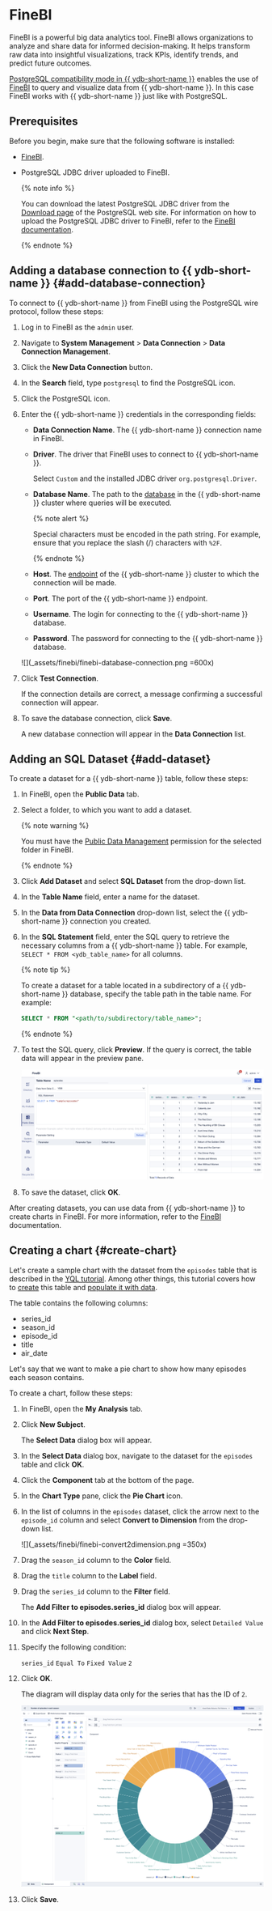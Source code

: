 # FineBI

FineBI is a powerful big data analytics tool. FineBI allows organizations to analyze and share data for informed decision-making. It helps transform raw data into insightful visualizations, track KPIs, identify trends, and predict future outcomes.

[PostgreSQL compatibility mode in {{ ydb-short-name }}](../../postgresql/intro.md) enables the use of [FineBI](https://intl.finebi.com/) to query and visualize data from {{ ydb-short-name }}. In this case FineBI works with {{ ydb-short-name }} just like with PostgreSQL.

## Prerequisites

Before you begin, make sure that the following software is installed:

* [FineBI](https://intl.finebi.com/).
* PostgreSQL JDBC driver uploaded to FineBI.

    {% note info %}

    You can download the latest PostgreSQL JDBC driver from the [Download page](https://jdbc.postgresql.org/download/) of the PostgreSQL web site. For information on how to upload the PostgreSQL JDBC driver to FineBI, refer to the [FineBI documentation](https://help.fanruan.com/finebi-en/doc-view-1540.html).

    {% endnote %}


## Adding a database connection to {{ ydb-short-name }} {#add-database-connection}

To connect to {{ ydb-short-name }} from FineBI using the PostgreSQL wire protocol, follow these steps:

1. Log in to FineBI as the `admin` user.

1. Navigate to **System Management** > **Data Connection** > **Data Connection Management**.

1. Click the **New Data Connection** button.

1. In the **Search** field, type `postgresql` to find the PostgreSQL icon.

1. Click the PostgreSQL icon.

1. Enter the {{ ydb-short-name }} credentials in the corresponding fields:

    * **Data Connection Name**. The {{ ydb-short-name }} connection name in FineBI.

    * **Driver**. The driver that FineBI uses to connect to {{ ydb-short-name }}.

        Select `Custom` and the installed JDBC driver `org.postgresql.Driver`.

    * **Database Name**. The path to the [database](../../concepts/glossary.md#database) in the {{ ydb-short-name }} cluster where queries will be executed.

        {% note alert %}

        Special characters must be encoded in the path string. For example, ensure that you replace the slash (/) characters with `%2F`.

        {% endnote %}

    * **Host**. The [endpoint](https://ydb.tech/docs/en/concepts/connect#endpoint) of the {{ ydb-short-name }} cluster to which the connection will be made.

    * **Port**. The port of the {{ ydb-short-name }} endpoint.

    * **Username**. The login for connecting to the {{ ydb-short-name }} database.

    * **Password**. The password for connecting to the {{ ydb-short-name }} database.

    ![](_assets/finebi/finebi-database-connection.png =600x)

1. Click **Test Connection**.

    If the connection details are correct, a message confirming a successful connection will appear.

1. To save the database connection, click **Save**.

    A new database connection will appear in the **Data Connection** list.

## Adding an SQL Dataset {#add-dataset}

To create a dataset for a {{ ydb-short-name }} table, follow these steps:

1. In FineBI, open the **Public Data** tab.

1. Select a folder, to which you want to add a dataset.

    {% note warning %}

    You must have the [Public Data Management](https://help.fanruan.com/finebi-en/doc-view-5734.html) permission for the selected folder in FineBI.

    {% endnote %}

1. Click **Add Dataset** and select **SQL Dataset** from the drop-down list.

1. In the **Table Name** field, enter a name for the dataset.

1. In the **Data from Data Connection** drop-down list, select the {{ ydb-short-name }} connection you created.

1. In the **SQL Statement** field, enter the SQL query to retrieve the necessary columns from a {{ ydb-short-name }} table. For example, `SELECT * FROM <ydb_table_name>` for all columns.

    {% note tip %}

    To create a dataset for a table located in a subdirectory of a {{ ydb-short-name }} database, specify the table path in the table name. For example:

    ```sql
    SELECT * FROM "<path/to/subdirectory/table_name>";
    ```

    {% endnote %}

1. To test the SQL query, click **Preview**. If the query is correct, the table data will appear in the preview pane.

    ![](_assets/finebi/finebi-sql-dataset.png)

1. To save the dataset, click **OK**.

After creating datasets, you can use data from {{ ydb-short-name }} to create charts in FineBI. For more information, refer to the [FineBI](https://help.fanruan.com/finebi-en/) documentation.

## Creating a chart {#create-chart}

Let's create a sample chart with the dataset from the `episodes` table that is described in the [YQL tutorial](../../dev/yql-tutorial/index.md). Among other things, this tutorial covers how to [create](../../dev/yql-tutorial/create_demo_tables.md) this table and [populate it with data](../../dev/yql-tutorial/fill_tables_with_data.md).

The table contains the following columns:
* series_id
* season_id
* episode_id
* title
* air_date

Let's say that we want to make a pie chart to show how many episodes each season contains.

To create a chart, follow these steps:

1. In FineBI, open the **My Analysis** tab.

1. Click **New Subject**.

    The **Select Data** dialog box will appear.

1. In the **Select Data** dialog box, navigate to the dataset for the `episodes` table and click **OK**.

1. Click the **Component** tab at the bottom of the page.

1. In the **Chart Type** pane, click the **Pie Chart** icon.

1. In the list of columns in the `episodes` dataset, click the arrow next to the `episode_id` column and select **Convert to Dimension** from the drop-down list.

    ![](_assets/finebi/finebi-convert2dimension.png =350x)

1. Drag the `season_id` column to the **Color** field.

1. Drag the `title` column to the **Label** field.

1. Drag the `series_id` column to the **Filter** field.

    The **Add Filter to episodes.series_id** dialog box will appear.

1. In the **Add Filter to episodes.series_id** dialog box, select `Detailed Value` and click **Next Step**.

1. Specify the following condition:

    `series_id` `Equal To` `Fixed Value` `2`

1. Click **OK**.

    The diagram will display data only for the series that has the ID of `2`.

    ![](_assets/finebi/finebi-sample-chart.png)

1. Click **Save**.